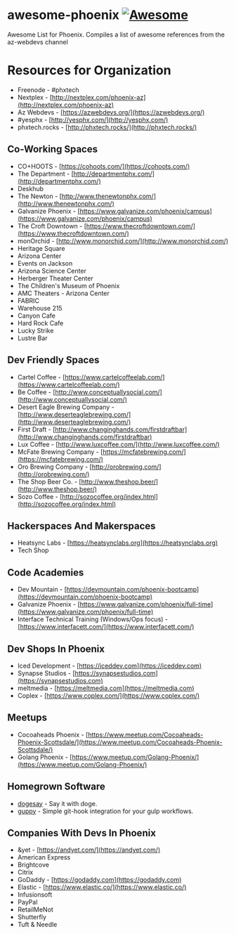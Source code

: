 # awesome-phoenix [![Awesome](https://cdn.rawgit.com/sindresorhus/awesome/d7305f38d29fed78fa85652e3a63e154dd8e8829/media/badge.svg)](https://github.com/sindresorhus/awesome)
Awesome List for Phoenix.  Compiles a list of awesome references from the az-webdevs channel

# Resources for Organization
* Freenode - #phxtech
* Nextplex - [http://nextplex.com/phoenix-az](http://nextplex.com/phoenix-az)
* Az Webdevs - [https://azwebdevs.org/](https://azwebdevs.org/)
* #yesphx - [http://yesphx.com/](http://yesphx.com/)
* phxtech.rocks - [http://phxtech.rocks/](http://phxtech.rocks/)

## Co-Working Spaces
* CO+HOOTS - [https://cohoots.com/](https://cohoots.com/)
* The Department - [http://departmentphx.com/](http://departmentphx.com/)
* Deskhub
* The Newton - [http://www.thenewtonphx.com/](http://www.thenewtonphx.com/)
* Galvanize Phoenix - [https://www.galvanize.com/phoenix/campus](https://www.galvanize.com/phoenix/campus)
* The Croft Downtown - [https://www.thecroftdowntown.com/](https://www.thecroftdowntown.com/)
* monOrchid - [http://www.monorchid.com/](http://www.monorchid.com/)
* Heritage Square
* Arizona Center
* Events on Jackson
* Arizona Science Center
* Herberger Theater Center
* The Children's Museum of Phoenix
* AMC Theaters - Arizona Center
* FABRIC
* Warehouse 215
* Canyon Cafe
* Hard Rock Cafe
* Lucky Strike
* Lustre Bar

## Dev Friendly Spaces
* Cartel Coffee - [https://www.cartelcoffeelab.com/](https://www.cartelcoffeelab.com/)
* Be Coffee - [http://www.conceptuallysocial.com/](http://www.conceptuallysocial.com/)
* Desert Eagle Brewing Company - [http://www.deserteaglebrewing.com/](http://www.deserteaglebrewing.com/)
* First Draft - [http://www.changinghands.com/firstdraftbar](http://www.changinghands.com/firstdraftbar)
* Lux Coffee - [http://www.luxcoffee.com/](http://www.luxcoffee.com/)
* McFate Brewing Company - [https://mcfatebrewing.com/](https://mcfatebrewing.com/)
* Oro Brewing Company - [http://orobrewing.com/](http://orobrewing.com/)
* The Shop Beer Co. - [http://www.theshop.beer/](http://www.theshop.beer/)
* Sozo Coffee - [http://sozocoffee.org/index.html](http://sozocoffee.org/index.html)

## Hackerspaces And Makerspaces
* Heatsync Labs - [https://heatsynclabs.org](https://heatsynclabs.org)
* Tech Shop

## Code Academies
* Dev Mountain - [https://devmountain.com/phoenix-bootcamp](https://devmountain.com/phoenix-bootcamp)
* Galvanize Phoenix - [https://www.galvanize.com/phoenix/full-time](https://www.galvanize.com/phoenix/full-time)
* Interface Technical Training (Windows/Ops focus) - [https://www.interfacett.com/](https://www.interfacett.com/)

## Dev Shops In Phoenix
* Iced Development - [https://iceddev.com](https://iceddev.com)
* Synapse Studios - [https://synapsestudios.com](https://synapsestudios.com)
* meltmedia - [https://meltmedia.com](https://meltmedia.com)
* Coplex - [https://www.coplex.com/](https://www.coplex.com/)

## Meetups
* Cocoaheads Phoenix - [https://www.meetup.com/Cocoaheads-Phoenix-Scottsdale/](https://www.meetup.com/Cocoaheads-Phoenix-Scottsdale/)
* Golang Phoenix - [https://www.meetup.com/Golang-Phoenix/](https://www.meetup.com/Golang-Phoenix/)

## Homegrown Software
* [dogesay](https://github.com/therealklanni/dogesay) - Say it with doge.
* [guppy](https://github.com/therealklanni/git-guppy) - Simple git-hook integration for your gulp workflows.

## Companies With Devs In Phoenix
* &yet - [https://andyet.com/](https://andyet.com/)
* American Express
* Brightcove
* Citrix
* GoDaddy - [https://godaddy.com](https://godaddy.com)
* Elastic - [https://www.elastic.co/](https://www.elastic.co/)
* Infusionsoft
* PayPal
* RetailMeNot
* Shutterfly
* Tuft & Needle
